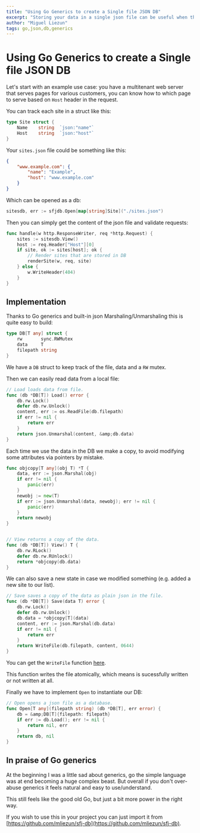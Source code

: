 ```yaml
---
title: "Using Go Generics to create a Single file JSON DB"
excerpt: "Storing your data in a single json file can be useful when there isn't much state that needs to be tracked. In this post we leverage Go's generics to implement a simple JSON DB."
author: "Miguel Liezun"
tags: go,json,db,generics
---
```


# Using Go Generics to create a Single file JSON DB

Let's start with an example use case: you have a multitenant web server that serves pages for various customers, you can know how to which page to serve based on `Host` header in the request.

You can track each site in a struct like this:

```go
type Site struct {
    Name    string  `json:"name"`
    Host    string  `json:"host"`
}
```

Your `sites.json` file could be something like this:

```json
{
    "www.example.com": {
        "name": "Example",
        "host": "www.example.com"
    }
}
```

Which can be opened as a db:

```go
sitesdb, err := sfjdb.Open[map[string]Site]("./sites.json")
```

Then you can simply get the content of the json file and validate requests:

```go
func handle(w http.ResponseWriter, req *http.Request) {
    sites := sitesdb.View()
    host := req.Header["Host"][0]
    if site, ok := sites[host]; ok {
        // Render sites that are stored in DB
        renderSite(w, req, site)
    } else {
        w.WriteHeader(404)
    }
}
```

## Implementation

Thanks to Go generics and built-in json Marshaling/Unmarshaling this is quite easy to build:

```go
type DB[T any] struct {
	rw       sync.RWMutex
	data     T
	filepath string
}
```

We have a `DB` struct to keep track of the file, data and a `RW` mutex.

Then we can easily read data from a local file:

```go
// Load loads data from file.
func (db *DB[T]) Load() error {
	db.rw.Lock()
	defer db.rw.Unlock()
	content, err := os.ReadFile(db.filepath)
	if err != nil {
		return err
	}
	return json.Unmarshal(content, &amp;db.data)
}
```

Each time we use the data in the DB we make a copy, to avoid modifying some attributes via pointers by mistake.

```go
func objcopy[T any](obj T) *T {
	data, err := json.Marshal(obj)
	if err != nil {
		panic(err)
	}
	newobj := new(T)
	if err := json.Unmarshal(data, newobj); err != nil {
		panic(err)
	}
	return newobj
}


// View returns a copy of the data.
func (db *DB[T]) View() T {
	db.rw.RLock()
	defer db.rw.RUnlock()
	return *objcopy(db.data)
}
```

We can also save a new state in case we modified something (e.g. added a new site to our list).

```go
// Save saves a copy of the data as plain json in the file.
func (db *DB[T]) Save(data T) error {
	db.rw.Lock()
	defer db.rw.Unlock()
	db.data = *objcopy[T](data)
	content, err := json.Marshal(db.data)
	if err != nil {
		return err
	}
	return WriteFile(db.filepath, content, 0644)
}
```

You can get the `WriteFile` function [here](https://github.com/tailscale/tailscale/blob/main/atomicfile/atomicfile.go).

This function writes the file atomically, which means is sucessfully written or not written at all.


Finally we have to implement `Open` to instantiate our DB:

```go
// Open opens a json file as a database.
func Open[T any](filepath string) (db *DB[T], err error) {
	db = &amp;DB[T]{filepath: filepath}
	if err := db.Load(); err != nil {
		return nil, err
	}
	return db, nil
}
```

## In praise of Go generics

At the beginning I was a little sad about generics, go the simple language was at end becoming a huge complex beast. But overall if you don't over-abuse generics it feels natural and easy to use/understand.

This still feels like the good old Go, but just a bit more power in the right way.

If you wish to use this in your project you can just import it from [https://github.com/mliezun/sfj-db](https://github.com/mliezun/sfj-db).
